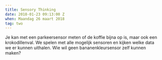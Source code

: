 ```yaml
---
title: Sensory Thinking
date: 2018-01-23 09:13:00 Z
when: Maandag 26 maart 2018
tag: two
---
```


Je kan met een parkeersensor meten of de koffie bijna op is, maar ook een krokodillenval. We spelen met alle mogelijk sensoren en kijken welke data we er kunnen uithalen. Wie wil geen bananenkleursensor zelf kunnen maken?
